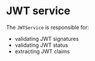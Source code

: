 # JWT service

The `JWTService` is responsible for:
- validating JWT signatures
- validating JWT status
- extracting JWT claims
